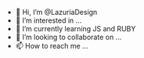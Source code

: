 - 👋 Hi, I’m @LazuriaDesign
- 👀 I’m interested in ...
- 🌱 I’m currently learning JS and RUBY
- 💞️ I’m looking to collaborate on ...
- 📫 How to reach me ...

<!---
LazuriaDesign/LazuriaDesign is a ✨ special ✨ repository because its `README.md` (this file) appears on your GitHub profile.
You can click the Preview link to take a look at your changes.
--->

